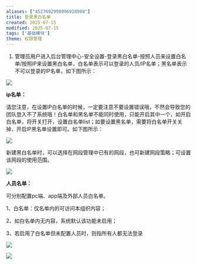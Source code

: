 ```yaml
---
aliases: ["4527692998096928908"]
title: 登录黑白名单
created: 2025-07-15
modified: 2025-07-15
tags: ['基础模块']
theme: 权限管理
---
```


1. 管理员用户进入后台管理中心-安全设置-登录黑白名单-按照人员来设置白名单/按照IP来设置黑白名单，白名单表示可以登录的人员/IP名单；黑名单表示不可以登录的IP名单，如下图所示：

![](9447b744fab9e2163ee1aeae900db275.jpg)

**ip名单：**

请您注意，在设置IP白名单的时候，一定要注意不要设置错误哦，不然会导致您的团队登入不了系统哦！白名单和黑名单不能同时使用，只能开启其中一个，如开启白名单，将开关打开，设置白名单list；如要设置黑名单，需要将白名单开关关掉，开启IP黑名单设置即可。如下图所示：

![](4b1e793cb0e8511f4e3ba8c288f5f602.jpg)

新建黑白名单时，可以选择在网段管理中已有的网段，也可新建网段策略；可设置该网段的使用范围。

![](f19a7e67e8938ff00ab44dbf84ac901b.jpg)

**人员名单：**

可分别配置pc端、app端及外部人员白名单。

1、白名单：仅名单内的可访问本组织内容；

2、如白名单内无内容，系统默认该功能未启用；

3、若启用了白名单但未配置人员时，则指所有人都无法登录

![](724b8c70d7d143afdc04d45bffab8d88.jpg)

![](003ff623d1234de12ec91c1584b72ee5.jpg)